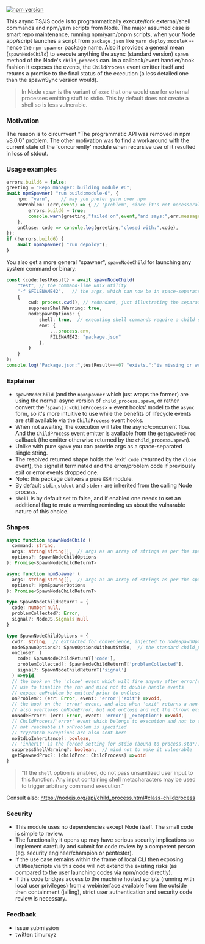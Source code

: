 [![npm version](https://badge.fury.io/js/npm-spawner.svg)](https://badge.fury.io/js/npm-spawner)

This async TS/JS code is to programmatically execute/fork external/shell commands and npm/yarn scripts from Node. The major assumed case is smart repo maintenance, running npm/yarn/pnpm scripts, when your Node app/script launches a script from ``package.json`` like ``yarn deploy:moduleX`` -- hence the ``npm-spawner`` package name. Also it provides a general mean (``spawnNodeChild``) to execute anything the async (standard version) ``spawn`` method of the Node's ``child_process`` can. In a callback/event handler/hook fashion it exposes the events, the ``ChildProcess`` event emitter itself and returns a promise to the final status of the execution (a less detailed one than the spawnSync version would). 

> In Node ``spawn`` is the variant of ``exec`` that one would use for external processes emitting stuff to stdio. This by default does not create a shell so is less vulnerable.

### Motivation

The reason is to circumvent "The programmatic API was removed in npm v8.0.0" problem. The other motivation was to find a workaround with the current state of the 'concurrently' module when recursive use of it resulted in loss of stdout.

### Usage examples

```typescript
errors.build6 = false;
greeting = "Repo manager: building module #6";
await npmSpawner( "run build:module-6", {
    npm: "yarn",    // may you prefer yarn over npm
    onProblem: (err,event) => { // 'problem', since it's not necesseraly an error
        errors.build6 = true;
        console.warn(greeting,"failed on",event,"and says:",err.message);
    },
    onClose: code => console.log(greeting,"closed with:",code),
});
if (!errors.build6) {
    await npmSpawner( "run depoloy");
} 
```

You also get a more general "spawner", ``spawnNodeChild`` for launching any system command or binary:
```typescript
const {code:testResult} = await spawnNodeChild(
    "test", // the command-line unix utility
    "-f $FILENAME42",   // the args, which can now be in space-separated normal form
    {
        cwd: process.cwd(), // redundant, just illustrating the separate cwd option
        suppressShellWarning: true,
        nodeSpawnOptions: {
            shell: true,  // executing shell commands require a child shell many times
            env: {
                ...process.env,
                FILENAME42: "package.json"
            },
        }
    }
);
console.log("Package.json:",testResult===0? "exists.":"is missing or we otherwise failed to test it.");

```

### Explainer 

* ```spawnNodeChild``` (and the ``npmSpawner`` which just wraps the former) are using the normal async version of ``child_process.spawn``, or rather convert the '``spawn():<ChildProcess>`` + event hooks' model to the ``async`` form, so it's more intuitive to use while the benefits of lifecycle events are still available via the ``ChildProcess`` event hooks.
* When not awaiting, the execution will take the async/concurrent flow. And the ``ChildProcess`` event emitter is available from the ``getSpawnedProc`` callback (the emitter otherwise returned by the ``child_process.spawn``).
* Unlike with pure ``spawn`` you can provide args as a space-separated single string.
* The resolved returned shape holds the 'exit' ``code`` (returned by the ``close`` event), the signal if terminated and the error/problem code if previously exit or error events dropped one.
* Note: this package delivers a pure ``ESM`` module.
* By default ``stdin``,``stdout`` and ``stderr`` are inherited from the calling Node process.
* ``shell`` is by default set to false, and if enabled one needs to set an additional flag to mute a warning reminding us about the vulnarable nature of this choice.

### Shapes



```typescript
async function spawnNodeChild (
  command: string,
  args: string|string[],  // args as an array of strings as per the spawn signature, or a string with space separated args
  options?: SpawnNodeChildOptions
): Promise<SpawnNodeChildReturnT>

async function npmSpawner (
  args: string|string[],  // args as an array of strings as per the spawn signature, or a string with space separated args
  options?: NpmSpawnerOptions
): Promise<SpawnNodeChildReturnT>

type SpawnNodeChildReturnT = {
  code: number|null,
  problemCollected?: Error,
  signal?: NodeJS.Signals|null
}

type SpawnNodeChildOptions = {
  cwd?: string,  // extracted for convenience, injected to nodeSpawnOptions.cwd
  nodeSpawnOptions?: SpawnOptionsWithoutStdio,  // the standard child_process.spawnSync options
  onClose?: (
    code: SpawnNodeChildReturnT['code'],
    problemCollected?: SpawnNodeChildReturnT['problemCollected'],
    signal?: SpawnNodeChildReturnT['signal']
  ) =>void,
  // the hook on the 'close' event which will fire anyway after error/exit/problem (except the exception probably), 
  // use to finalize the run and mind not to double handle events
  // expect onProblem be emitted prior to onClose
  onProblem?: (err: Error, event: 'error'|'exit') =>void,
  // the hook on the 'error' event, and also when 'exit' returns a non-zero exit code 
  // also overtakes onNodeError, but not onClose and not the thrown exceptions
  onNodeError?: (err: Error, event: 'error'|'_exception') =>void,
  // ChildProcess/'error' event which belongs to execution and not to the error events with the command
  // not reachable if onProblem is specified
  // try/catch exceptions are also sent here
  noStdioInheritance?: boolean,
  // 'inherit' is the forced setting for stdio (bound to process.std*), this resets the behaviour to undefined
  suppressShellWarning?: boolean,  // mind not to make it vulnerable
  getSpawnedProc?: (childProc: ChildProcess) =>void
}
```

> "If the ``shell`` option is enabled, do not pass unsanitized user input to this function. Any input containing shell metacharacters may be used to trigger arbitrary command execution."
> 
Consult also: https://nodejs.org/api/child_process.html#class-childprocess

### Security

* This module uses no dependencies except Node itself. The small code is simple to review.
* The functionality it opens up may have serious security implications so implement carefully and submit for code review by a competent person (eg. security engineer/champion or pentester).
* If the use case remains within the frame of local CLI then exposing utilities/scripts via this code will not extend the existing risks (as compared to the user launching codes via npm/node directly).
* If this code bridges access to the machine hosted scripts (running with local user privileges) from a webinterface available from the outside then containment (jailing), strict user authentication and security code review is necessary.

### Feedback
* issue submission
* twitter: timurxyz
